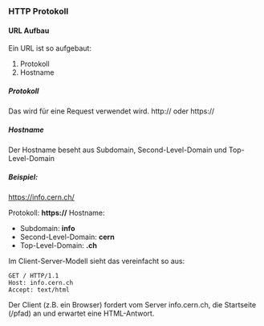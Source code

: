 ### HTTP Protokoll
#### URL Aufbau
Ein URL ist so aufgebaut:
1. Protokoll
2. Hostname
##### Protokoll
Das wird für eine Request verwendet wird. http:// oder https://
##### Hostname
Der Hostname beseht aus Subdomain, Second-Level-Domain und Top-Level-Domain
##### Beispiel: 
https://info.cern.ch/

Protokoll: **https://**
Hostname: 
- Subdomain: **info**
- Second-Level-Domain: **cern**
- Top-Level-Domain: **.ch**

Im Client-Server-Modell sieht das vereinfacht so aus: 
```http
GET / HTTP/1.1
Host: info.cern.ch
Accept: text/html
```
Der Client (z.B. ein Browser) fordert vom Server info.cern.ch, die Startseite (/pfad) an und erwartet eine HTML-Antwort.
